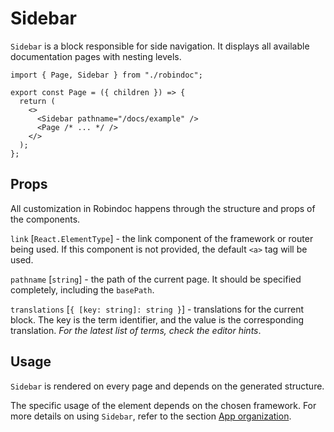 # Sidebar

`Sidebar` is a block responsible for side navigation. It displays all available documentation pages with nesting levels.

```tsx
import { Page, Sidebar } from "./robindoc";

export const Page = ({ children }) => {
  return (
    <>
      <Sidebar pathname="/docs/example" />
      <Page /* ... */ />
    </>
  );
};
```

## Props

All customization in Robindoc happens through the structure and props of the components.

`link` [`React.ElementType`] - the link component of the framework or router being used. If this component is not provided, the default `<a>` tag will be used.

`pathname` [`string`] - the path of the current page. It should be specified completely, including the `basePath`.

`translations` [`{ [key: string]: string }`] - translations for the current block. The key is the term identifier, and the value is the corresponding translation. _For the latest list of terms, check the editor hints_.

## Usage

`Sidebar` is rendered on every page and depends on the generated structure.

The specific usage of the element depends on the chosen framework. For more details on using `Sidebar`, refer to the section [App organization](../../getting-started/app-organization/README.md).
